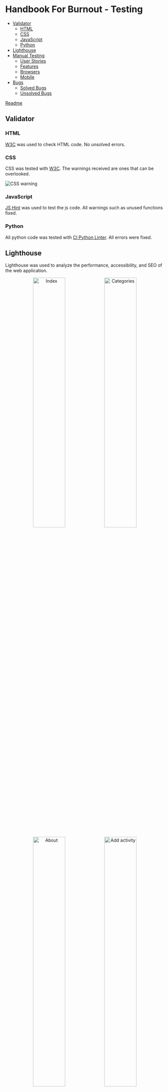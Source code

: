 # Handbook For Burnout - Testing


- [Validator](#validator)
    - [HTML](#html)
    - [CSS](#css)
    - [JavaScript](#javascript)
    - [Python](#python)
- [Lighthouse](#lighthouse)
- [Manual Testing](#manual-testing)
    - [User Stories](#user-stories)
    - [Features](#features)
    - [Browsers](#browsers)
    - [Mobile](#mobile)
- [Bugs](#bugs)
    - [Solved Bugs](#solved-bugs)
    - [Unsolved Bugs](#unsolved-bugs)

[Readme](README.md)
## Validator

### HTML

[W3C](https://validator.w3.org/) was used to check HTML code. No unsolved errors.

### CSS

CSS was tested with [W3C](https://jigsaw.w3.org/css-validator/validator?uri=https%3A%2F%2Fhandbook-for-burnout-4d6e57b49adf.herokuapp.com%2F&profile=css3svg&usermedium=all&warning=1&vextwarning=&lang=en). The warnings received are ones that can be overlooked.

![CSS warning](documentation/testing_images/CSS_W3C.png)

### JavaScript

[JS Hint](https://jshint.com/) was used to test the js code. All warnings such as unused functions fixed.

### Python

All python code was tested with [CI Python Linter](https://pep8ci.herokuapp.com/). All errors were fixed.

## Lighthouse

Lighthouse was used to analyze the performance, accessibility, and SEO of the web application. 

<p align="center"><img src="documentation/testing_images/index.png" alt="Index" width="45%"><img src="documentation/testing_images/categories.png" alt="Categories" width="45%"></p>
<p align="center"><img src="documentation/testing_images/about.png" alt="About" width="45%"><img src="documentation/testing_images/add_activity.png" alt="Add activity" width="45%"></p>
<p align="center"><img src="documentation/testing_images/routines.png" alt="Routines" width="45%"><img src="documentation/testing_images/review_list.png" alt="Review list" width="45%"></p>
<p align="center"><img src="documentation/testing_images/login.png" alt="Login" width="45%"><img src="documentation/testing_images/logout.png" alt="Logout" width="45%"></p>

## Manual testing

### User stories

All user stories have been tested and function as expected according to their Acceptance Criteria.

| Test case ID | User Story | Name                                               | Status | Acceptance Criteria Pass/Fail |   |
|--------------|------------|----------------------------------------------------|--------|-------------------------------|---|
| TC1          | US#2       | [Staff user sign up](https://github.com/users/Malinchristina/projects/3/views/1?pane=issue&itemId=65590621)                                 | Done   | Pass                          |   |
| TC2          | US#4       | [User Sign-Up to View Activities](https://github.com/Malinchristina/handbook-for-burnout/issues/4#issue-2328626161)                    | Done   | Pass                          |   |
| TC3          | US#7       | [Deleting Staff Users Account](https://github.com/Malinchristina/handbook-for-burnout/issues/7)                       | Done   | Pass                          |   |
| TC4          | US#31      | [Add Staff User permission](https://github.com/Malinchristina/handbook-for-burnout/issues/31)                          | Done   | Pass                          |   |
| TC5          | US#11      | [Create and Edit Categories](https://github.com/Malinchristina/handbook-for-burnout/issues/11)                         | Done   | Pass                          |   |
| TC6          | US#12      | [View Categories](https://github.com/Malinchristina/handbook-for-burnout/issues/12)                                    | Done   | Pass                          |   |
| TC7          | US#24      | [Delete categories](https://github.com/Malinchristina/handbook-for-burnout/issues/24)                                  | Done   | Pass                          |   |
| TC8          | US#13      | [Activity Management for Site Admin and Staff Users](https://github.com/Malinchristina/handbook-for-burnout/issues/13) | Done   | Pass                          |   |
| TC9          | US#17      | [View activities](https://github.com/Malinchristina/handbook-for-burnout/issues/17)                                    | Done   | Pass                          |   |
| TC10         | US#18      | [Navigate to Linked Activity](https://github.com/Malinchristina/handbook-for-burnout/issues/18)                        | Done   | Pass                          |   |
| TC11         | US#19      | [Filter Activities Category](https://github.com/Malinchristina/handbook-for-burnout/issues/19)                         | Done   | Pass                          |   |
| TC12         | US#22      | [Site admin to manage reviews](https://github.com/Malinchristina/handbook-for-burnout/issues/22)                       | Done   | Pass                          |   |
| TC13         | US#20      | [View Comments on Activities](https://github.com/Malinchristina/handbook-for-burnout/issues/20)                        | Done   | Pass                          |   |
| TC14         | US#23      | [Manage Own Reviews](https://github.com/Malinchristina/handbook-for-burnout/issues/23)                                 | Done   | Pass                          |   |

**[To top](#handbook-for-burnout---testing)**

### Features

| Features tested | Expected outcome | Testing | Result | Pass / Fail |
|---|---|---|---|---|
| Navbar |  |  |  |  |
| **Not logged in** |  |  |  |  |
| Home | Navigate to Home page | Click Home from another page | Home page is shown | Pass |
| Categories | Navigate to Categories page | Click Categories from another page | Categories page is shown | Pass |
| About | Navigate to About page | Click About from another page | About page is shown | Pass |
| Register | Navigate to Register page | Click Register from another page | Register page is shown | Pass |
| Login | Navigate to Login page | Click Login from another page | Login page is shown | Pass |
| Icon | Navigate to Login page | Click on the icon | Login page is shown | Pass |
| Logo | Navigate to Home page | Click on the logo | Home page is shown | Pass |
| **Logged in as staff user superuser** |  |  |  |  |
| Home | Navigate to Home page | Click Home from another page | Home page is shown | Pass |
| Categories | Navigate to Categories page | Click Categories from another page | Categories page is shown | Pass |
| About | Navigate to About page | Click About from another page | About page is shown | Pass |
| Add Activities | Navigate to Add Activities page | Click Add Activities from another page | Add Activities page is shown | Pass |
| Logout | Navigate to Logout page | Click Logout from another page | Logout page is shown | Pass |
| Icon | Navigate to Logout page | Click on the icon | Logout page is shown | Pass |
| Logo | Navigate to Home page | Click on the logo | Home page is shown | Pass |
| **Logged in as user** |  |  |  |  |
| Home | Navigate to Home page | Click Home from another page | Home page is shown | Pass |
| Categories | Navigate to Categories page | Click Categories from another page | Categories page is shown | Pass |
| About | Navigate to About page | Click About from another page | About page is shown | Pass |
| Logout | Navigate to Logout page | Click Logout from another page | Logout page is shown | Pass |
| Icon | Navigate to Logout page | Click on the icon | Logout page is shown | Pass |
| Logo | Navigate to Home page | Click on the logo | Home page is shown | Pass |
| **Home not logged in** |  |  |  |  |
| Alert message at bottom | Alert message is visible | Click link registering | Get to Register page | Pass |
| Alert message at bottom | Alert message is visible | Click link logging in | Get to Login page | Pass |
| **Home logged in user** |  |  |  |  |
| Alert message at bottom | Alert message is hidden |  |  | Pass |
| **Categories not logged in** |  |  |  |  |
| Alert message | Alert message is visible and link clickable | Click link log in | Get to Login page | Pass |
| Category cards | Cards not clickable |  |  | Pass |
| **Categories logged in** |  |  |  |  |
| Alert message | Alert message is hidden |  |  | Pass |
| Activites | Cards clickable and link to each activity | Click each card | Get to each activity page | Pass |
| About | Email links to email address | Link clicked, email received | Opens default email provider locally | Pass |
| Register |  |  |  |  |
| Log in link | Link to navigate to Login page | Click log in link | Login page is shown | Pass |
| Form | User feedback on every field | Fields not filled in then click sign up | User feedback is displayed | Pass |
| Sign up button | Register User and show sucess message | Button clicked | Lets one register and navigate to home page and display sucess message | Pass |
| Login |  |  |  |  |
| Sign up link | Link to navigate to Register page | Click sign up link | Register page is shown | Pass |
| Forgotten password link | Link to custom page | Click link | Custom password reset page is shown | Pass |
| Form | User feedback on every field | Fields not filled in then click sign in | User feedback is displayed | Pass |
| Sign in btn | Sign in, hide Register in nav and display logout. Display success message and navigat to Home. | Click Sign in btn | Sign one in. Navigate to home, display success message. | Pass |
| Forgotten password page |  |  |  |  |
| Email link | Email links to email address | Link clicked, email received | Opens default email provider locally | Pass |
| Home btn | Navigate to Home page | Button clicked | Home page is displayed | Pass |
| Logout | Display sign out btn and cancel btn. Sign out btn sign one out, navigate to Home and display sucess message. Cancel navigates to home | Click sign out btn | Navigates to home. Success message is displayed | Pass |
| **Add Activity logged in as Superuser / Staff user** |  |  |  |  |
| Form | User feedback on every field. Not possible to submit if required fields are empty. Duplicate titles not allowed. | Fields not filled in then click save activity. Fill in duplicate title. | User feedback is displayed, not possible to submit w/o required or with duplicate title. | Pass |
| Save Activity btn | Save activity to correct category and display sucess message. Redirect to Categories page | Add activity and save it. | Navigates to Categories page, success message is displayed. activity is displayed on the correct page | Pass |
| Cancels btn | Cancel form, get back to previous page | Click cancel button | End up on page one entered from | Pass |
| **Activity page logged in as User** |  |  |  |  |
| Content | Show  Category description, title, activity description, level, link, review btn with no of reviews |  |  | Pass |
| Activity link | Link clickable and open in external tab | Click link | Link opens in external tab | Pass |
| Review btn | Show no of reviews for that specific activity, take on to reveiew list | Click btn | Navigates to review list for that specific activity | Pass |
| **Activity page logged in as Staff user / Superuser** |  |  |  |  |
| All as User | See above | See above | See above | Pass |
| Edit btn | Show edit btn under each activity. Navigates one to edit form. | Click edit btn | Navigate to Edit Activity form | Pass |
| Edit activity | Edit all fields, navigate to categories, display success message. | Editing different fields and save. | Navigates to Categories and display success message. | Pass |
| Delete btn | Show delete btn under each activity. Show delete modal. | Click delete btn | Show modal with close, delete option. | Pass |
| Delete activity | Delete activity, show sucess message. Navigate to Categories. | Click delete | Delete activity, navigate to Categories. Success message displayed. | Pass |
| Reviews |  |  |  |  |
| Content | Display what activity the review is for, a list of reviews if any and form for adding reviews. Btn navigates to Categories | Click btn. | Navigate to Categories. | Pass |
| Form | Textfield with user feedback. Display submit btn. Not possible to submit empty field. Display success message. Stay on review list after submit. | Add an empty review, submit. Add a review and submit. | Remain on review list after submit. Sucess message displayed. | Pass |
| **Author of review** |  |  |  |  |
| Display edit btn | Display edit btn on authors review |  |  | Pass |
| Edit | Cancel abort edit and return to reviews list. Save navigates to reviews list. Display success message for edit. | Form the action for save and cancel btn. | Sucess message is show, navigate back to list. | Pass |
| Delete | Open modal on delete btn. Cancel abort. Delete removes the review. Stay on review list. | Form the action for cancel and delete btn. | Modal close on cancel, removal on delete, show updated list. Success message displayed. | Pass |

**[To top](#handbook-for-burnout---testing)**

### Browsers

The application has been tested on the following browsers:
- Chrome
- Edge
- Safari

#### Mobile

The site is tested on various Iphones, Androids such as Xiaomi Redmi Note and Samsung.

## Bugs

#### Solved bugs

- "Normal" coding bugs like spelling errors in links.
- Success messages not showing after delete.
- Not accessing the activity id in the database, fetch by pk instead.
- Many trial and error.
- Print console.log.

#### Unsolved bugs

No unsolved bugs to report.


